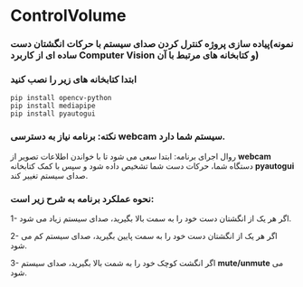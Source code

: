 # ControlVolume
### پیاده سازی پروژه کنترل کردن صدای سیستم با حرکات انگشتان دست(نمونه ساده ای از کاربرد **Computer Vision** و کتابخانه های مرتبط با آن)
### ابتدا کتابخانه های زیر را نصب کنید

``` pip install opencv-python ```  
``` pip install mediapipe ``` \
``` pip install pyautogui ```



### **نکته**: برنامه نیاز به دسترسی **webcam** سیستم شما دارد.
روال اجرای برنامه: ابتدا سعی می شود تا با خواندن اطلاعات تصویر از **webcam** دستگاه شما، حرکات دست شما تشخیص داده شود و سپس با کمک کتابخانه **pyautogui** صدای سیستم تغییر کند.
### نحوه عملکرد برنامه به شرح زیر است:
1- اگر هر یک از انگشتان دست خود را به سمت بالا بگیرید، صدای سیستم زیاد می شود.

2- اگر هر یک از انگشتان دست خود را به سمت پایین بگیرید، صدای سیستم کم می شود.

3- اگر انگشت کوچک خود را به شمت بالا بگیرید، صدای سیستم **mute/unmute** می شود.











